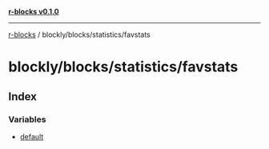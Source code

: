 [**r-blocks v0.1.0**](../../../../README.md)

---

[r-blocks](../../../../modules.md) / blockly/blocks/statistics/favstats

# blockly/blocks/statistics/favstats

## Index

### Variables

- [default](variables/default.md)
